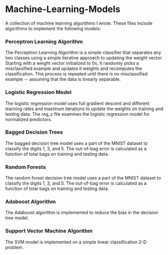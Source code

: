 # Machine-Learning-Models
A collection of machine learning algorithms I wrote. These files include algorithms to implement the following models:

### Perceptron Learning Algorithm 

The Perceptron Learning Algorithm is a simple classifier that separates any two classes using a simple iterative approach to updating the weight vector. Starting with a weight vector initialized to 0s, it randomly picks a misclassified example and updates it weights and recomputes the classification. This process is repeated until there is no misclassified example -- assuming that the data is linearly separable.

### Logistic Regression Model

The logistic regression model uses full gradient descent and different learning rates and maximum iterations to update the weights on training and testing data. The reg_z file examines the logistic regression model for normalized predictors.

### Bagged Decision Trees

The bagged decision tree model uses a part of the MNIST dataset to classify the digits 1, 3, and 5. The out-of-bag error is calculated as a function of total bags on training and testing data. 

### Random Forests

The random forest decision tree model uses a part of the MNIST dataset to classify the digits 1, 3, and 5. The out-of-bag error is calculated as a function of total bags on training and testing data. 

### Adaboost Algorithm

The Adaboost algorithm is implemented to reduce the bias in the decision tree model. 

### Support Vector Machine Algorithm 

The SVM model is implemented on a simple linear classification 2-D problem.
